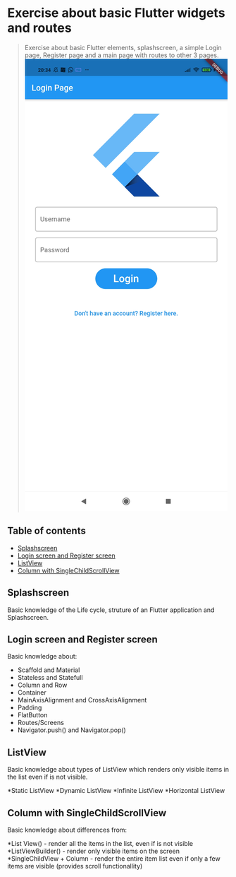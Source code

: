 # Exercise about basic Flutter widgets and routes
> Exercise about basic Flutter elements, splashscreen, a simple Login page, Register page and a main page with routes to other 3 pages.
![Screenshot](/images/exercise.jpg)

## Table of contents
* [Splashscreen](#Splashscreen)
* [Login screen and Register screen](#Login_screen)
* [ListView](#ListView)
* [Column with SingleChildScrollView](#Column_with_SingleChildScrollView)


## Splashscreen
Basic knowledge of the Life cycle, struture of an Flutter application and Splashscreen.

## Login screen and Register screen
Basic knowledge about:
* Scaffold and Material 
* Stateless and Statefull
* Column and Row 
* Container
* MainAxisAlignment and CrossAxisAlignment
* Padding
* FlatButton 
* Routes/Screens
* Navigator.push() and Navigator.pop()

## ListView
Basic knowledge about types of ListView which renders only visible items in the list even if is not visible.

*Static ListView
*Dynamic ListView
*Infinite ListView
*Horizontal ListView

## Column with SingleChildScrollView
Basic knowledge about differences from:

*List View() - render all the items in the list, even if is not visible
*ListViewBuilder() - render only visible items on the screen
*SingleChildView + Column - render the entire item list even if only a few items are visible (provides scroll functionallity)


